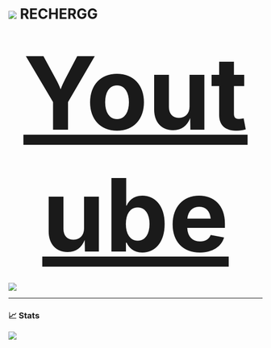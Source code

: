 # ![](https://cdn.discordapp.com/emojis/1021121065990234263.webp?size=96&quality=lossless) **RECHERGG**

<p align="center">
      <a href="https://www.youtube.com/channel/UCk017SA5PcXeyKoVmX8tuRg" style="font-size: 200px"><b>Youtube</a>
</p>


![](https://youtube-stats-card.vercel.app/api?channelid=UCk017SA5PcXeyKoVmX8tuRg&layout=extruded&theme=radical)

---

### 📈 Stats
![](https://github-readme-stats.vercel.app/api?username=rechergg&show_icons=true&theme=radical)
